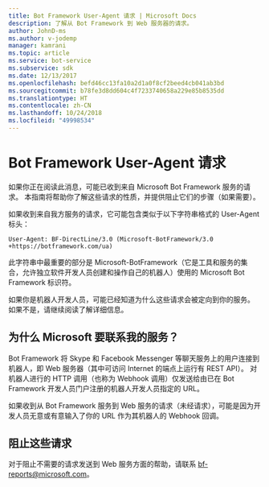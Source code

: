 ```yaml
---
title: Bot Framework User-Agent 请求 | Microsoft Docs
description: 了解从 Bot Framework 到 Web 服务器的请求。
author: JohnD-ms
ms.author: v-jodemp
manager: kamrani
ms.topic: article
ms.service: bot-service
ms.subservice: sdk
ms.date: 12/13/2017
ms.openlocfilehash: befd46cc13fa10a2d1a0f8cf2beed4cb041ab3bd
ms.sourcegitcommit: b78fe3d8dd604c4f7233740658a229e85b8535dd
ms.translationtype: HT
ms.contentlocale: zh-CN
ms.lasthandoff: 10/24/2018
ms.locfileid: "49998534"
---
```

# <a name="bot-framework-user-agent-requests"></a>Bot Framework User-Agent 请求

如果你正在阅读此消息，可能已收到来自 Microsoft Bot Framework 服务的请求。 本指南将帮助你了解这些请求的性质，并提供阻止它们的步骤（如果需要）。

如果收到来自我方服务的请求，它可能包含类似于以下字符串格式的 User-Agent 标头：

```User-Agent: BF-DirectLine/3.0 (Microsoft-BotFramework/3.0 +https://botframework.com/ua)```

此字符串中最重要的部分是 Microsoft-BotFramework（它是工具和服务的集合，允许独立软件开发人员创建和操作自己的机器人）使用的 Microsoft Bot Framework 标识符。

如果你是机器人开发人员，可能已经知道为什么这些请求会被定向到你的服务。 如果不是，请继续阅读了解详细信息。

## <a name="why-is-microsoft-contacting-my-service"></a>为什么 Microsoft 要联系我的服务？

Bot Framework 将 Skype 和 Facebook Messenger 等聊天服务上的用户连接到机器人，即 Web 服务器（其中可访问 Internet 的端点上运行有 REST API）。 对机器人进行的 HTTP 调用（也称为 Webhook 调用）仅发送给由已在 Bot Framework 开发人员门户注册的机器人开发人员指定的 URL。

如果收到从 Bot Framework 服务到 Web 服务的请求（未经请求），可能是因为开发人员无意或有意输入了你的 URL 作为其机器人的 Webhook 回调。

## <a name="to-stop-these-requests"></a>阻止这些请求

对于阻止不需要的请求发送到 Web 服务方面的帮助，请联系 [bf-reports@microsoft.com](mailto://bf-reports@microsoft.com)。

